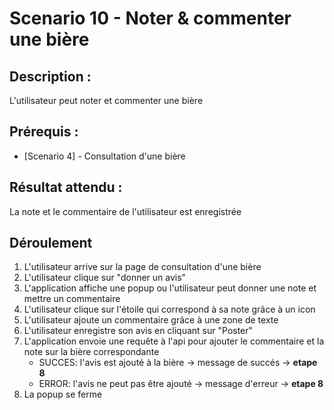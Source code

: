 # Scenario 10 - Noter & commenter une bière

##  Description  : 
L'utilisateur peut noter et commenter une bière 

## Prérequis :

* [Scenario 4] - Consultation d'une bière

## Résultat attendu :

La note et le commentaire de l'utilisateur est enregistrée

## Déroulement

1. L'utilisateur arrive sur la page de consultation d'une bière
2. L'utilisateur clique sur "donner un avis"
3. L'application affiche une popup ou l'utilisateur peut donner une note et mettre un commentaire
4. L'utilisateur clique sur l'étoile qui correspond à sa note grâce à un icon
5. L'utilisateur ajoute un commentaire grâce à une zone de texte
6. L'utilisateur enregistre son avis en cliquant sur "Poster"
7. L'application envoie une requête à l'api pour ajouter le commentaire et la note sur la bière correspondante
    - SUCCES: l'avis est ajouté à la bière -> message de succés -> **etape 8**
    - ERROR: l'avis ne peut pas être ajouté -> message d'erreur -> **etape 8**
8. La popup se ferme
